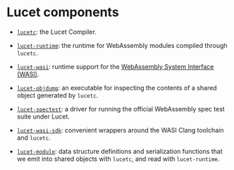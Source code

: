 # Lucet components

* [`lucetc`](lucetc.md): the Lucet Compiler.

* [`lucet-runtime`](lucet-runtime.md): the runtime for WebAssembly modules compiled through
  `lucetc`.

* [`lucet-wasi`](./lucet-wasi.md): runtime support for the [WebAssembly System Interface
  (WASI)](https://wasi.dev).

* [`lucet-objdump`](./lucet-objdump.md): an executable for inspecting the contents of a shared
object generated by `lucetc`.

* [`lucet-spectest`](./lucet-spectest.md): a driver for running the official WebAssembly spec test
  suite under Lucet.

* [`lucet-wasi-sdk`](./lucet-wasi-sdk.md): convenient wrappers around the WASI Clang toolchain and
  `lucetc`.

* [`lucet-module`](./lucet-module.md): data structure definitions and serialization functions that
  we emit into shared objects with `lucetc`, and read with `lucet-runtime`.
